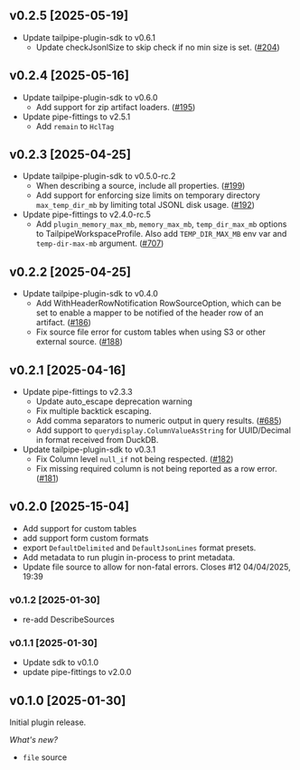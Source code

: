 ## v0.2.5 [2025-05-19]
* Update tailpipe-plugin-sdk to v0.6.1
  * Update checkJsonlSize to skip check if no min size is set. ([#204](https://github.com/turbot/tailpipe-plugin-sdk/issues/204))


## v0.2.4 [2025-05-16]
* Update tailpipe-plugin-sdk to v0.6.0
  * Add support for zip artifact loaders. ([#195](https://github.com/turbot/tailpipe-plugin-sdk/issues/195))
* Update pipe-fittings to v2.5.1
  * Add `remain` to `HclTag`

## v0.2.3 [2025-04-25]

* Update tailpipe-plugin-sdk to v0.5.0-rc.2
  * When describing a source, include all properties. ([#199](https://github.com/turbot/tailpipe-plugin-sdk/issues/199))
  * Add support for enforcing size limits on temporary directory `max_temp_dir_mb` by limiting total JSONL disk usage. ([#192](https://github.com/turbot/tailpipe-plugin-sdk/issues/192))
* Update pipe-fittings to v2.4.0-rc.5
   * Add `plugin_memory_max_mb`, `memory_max_mb`, `temp_dir_max_mb` options to TailpipeWorkspaceProfile. Also add `TEMP_DIR_MAX_MB` env var and `temp-dir-max-mb` argument. ([#707](https://github.com/turbot/pipe-fittings/issues/707))

## v0.2.2 [2025-04-25]

* Update tailpipe-plugin-sdk to v0.4.0
    * Add WithHeaderRowNotification RowSourceOption, which can be set to enable a mapper to be notified of the header row of an artifact. ([#186](https://github.com/turbot/tailpipe-plugin-sdk/issues/186))
    * Fix source file error for custom tables when using S3 or other external source. ([#188](https://github.com/turbot/tailpipe-plugin-sdk/issues/188))

## v0.2.1 [2025-04-16]

* Update pipe-fittings to v2.3.3    
  * Update auto_escape deprecation warning
  * Fix multiple backtick escaping.
  * Add comma separators to numeric output in query results.  ([#685](https://github.com/turbot/pipe-fittings/issues/685))
  * Add support to `querydisplay.ColumnValueAsString` for UUID/Decimal in format received from DuckDB.
* Update tailpipe-plugin-sdk to v0.3.1
  * Fix Column level `null_if` not being respected. ([#182](https://github.com/turbot/tailpipe-plugin-sdk/issues/182))
  * Fix missing required column is not being reported as a row error.  ([#181](https://github.com/turbot/tailpipe-plugin-sdk/issues/181))

## v0.2.0 [2025-15-04]
* Add support for custom tables
* add support form custom formats
* export `DefaultDelimited` and `DefaultJsonLines` format presets.
* Add metadata to run plugin in-process to print metadata. 
* Update file source to allow for non-fatal errors. Closes #12 04/04/2025, 19:39

 
### v0.1.2 [2025-01-30]
* re-add DescribeSources

### v0.1.1 [2025-01-30]
* Update sdk to v0.1.0
* update pipe-fittings to v2.0.0

## v0.1.0 [2025-01-30]

Initial plugin release.

_What's new?_

- `file` source  
